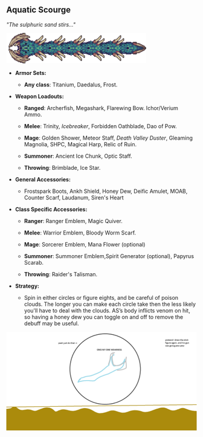 ## Aquatic Scourge

*"The sulphuric sand stirs…"*

![image alt text](../public/BMbpD6rCZ1qoniF20u7H2A_img_35.png)

* **Armor Sets:**

    * **Any class**: Titanium, Daedalus, Frost.

* **Weapon Loadouts:**

    * **Ranged**: Archerfish, Megashark, Flarewing Bow. Ichor/Verium Ammo.

    * **Melee**: Trinity, *Icebreaker*, Forbidden Oathblade, Dao of Pow.

    * **Mage**: Golden Shower, Meteor Staff, *Death Valley Duster*, Gleaming Magnolia, SHPC, Magical Harp, Relic of Ruin.

    * **Summoner**: Ancient Ice Chunk, Optic Staff.

    * **Throwing**: Brimblade, Ice Star.

* **General Accessories:**

    * Frostspark Boots, Ankh Shield, Honey Dew, Deific Amulet, MOAB, Counter Scarf, Laudanum, Siren's Heart

* **Class Specific Accessories:**

    * **Ranger**: Ranger Emblem, Magic Quiver.

    * **Melee**: Warrior Emblem, Bloody Worm Scarf.

    * **Mage**: Sorcerer Emblem, Mana Flower (optional)

    * **Summoner**: Summoner Emblem,Spirit Generator (optional), Papyrus Scarab.

    * **Throwing**: Raider's Talisman.

* **Strategy:**

    * Spin in either circles or figure eights, and be careful of poison clouds. The longer you can make each circle take then the less likely you'll have to deal with the clouds. AS’s body inflicts venom on hit, so having a honey dew you can toggle on and off to remove the debuff may be useful.

![image alt text](../public/BMbpD6rCZ1qoniF20u7H2A_img_36.png)

<div align="center"<iframe width="620" height="315" src="https://www.youtube.com/embed/J6PviTYtr0A" frameborder="0" allowfullscreen></iframe></div>

